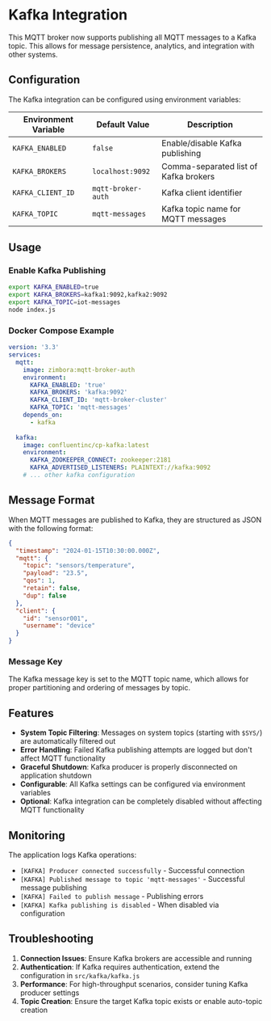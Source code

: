 # Kafka Integration

This MQTT broker now supports publishing all MQTT messages to a Kafka topic. This allows for message persistence, analytics, and integration with other systems.

## Configuration

The Kafka integration can be configured using environment variables:

| Environment Variable | Default Value | Description |
|---------------------|---------------|-------------|
| `KAFKA_ENABLED` | `false` | Enable/disable Kafka publishing |
| `KAFKA_BROKERS` | `localhost:9092` | Comma-separated list of Kafka brokers |
| `KAFKA_CLIENT_ID` | `mqtt-broker-auth` | Kafka client identifier |
| `KAFKA_TOPIC` | `mqtt-messages` | Kafka topic name for MQTT messages |

## Usage

### Enable Kafka Publishing

```bash
export KAFKA_ENABLED=true
export KAFKA_BROKERS=kafka1:9092,kafka2:9092
export KAFKA_TOPIC=iot-messages
node index.js
```

### Docker Compose Example

```yaml
version: '3.3'
services:
  mqtt:
    image: zimbora:mqtt-broker-auth
    environment:
      KAFKA_ENABLED: 'true'
      KAFKA_BROKERS: 'kafka:9092'
      KAFKA_CLIENT_ID: 'mqtt-broker-cluster'
      KAFKA_TOPIC: 'mqtt-messages'
    depends_on:
      - kafka
  
  kafka:
    image: confluentinc/cp-kafka:latest
    environment:
      KAFKA_ZOOKEEPER_CONNECT: zookeeper:2181
      KAFKA_ADVERTISED_LISTENERS: PLAINTEXT://kafka:9092
    # ... other kafka configuration
```

## Message Format

When MQTT messages are published to Kafka, they are structured as JSON with the following format:

```json
{
  "timestamp": "2024-01-15T10:30:00.000Z",
  "mqtt": {
    "topic": "sensors/temperature",
    "payload": "23.5",
    "qos": 1,
    "retain": false,
    "dup": false
  },
  "client": {
    "id": "sensor001",
    "username": "device"
  }
}
```

### Message Key

The Kafka message key is set to the MQTT topic name, which allows for proper partitioning and ordering of messages by topic.

## Features

- **System Topic Filtering**: Messages on system topics (starting with `$SYS/`) are automatically filtered out
- **Error Handling**: Failed Kafka publishing attempts are logged but don't affect MQTT functionality
- **Graceful Shutdown**: Kafka producer is properly disconnected on application shutdown
- **Configurable**: All Kafka settings can be configured via environment variables
- **Optional**: Kafka integration can be completely disabled without affecting MQTT functionality

## Monitoring

The application logs Kafka operations:
- `[KAFKA] Producer connected successfully` - Successful connection
- `[KAFKA] Published message to topic 'mqtt-messages'` - Successful message publishing
- `[KAFKA] Failed to publish message` - Publishing errors
- `[KAFKA] Kafka publishing is disabled` - When disabled via configuration

## Troubleshooting

1. **Connection Issues**: Ensure Kafka brokers are accessible and running
2. **Authentication**: If Kafka requires authentication, extend the configuration in `src/kafka/kafka.js`
3. **Performance**: For high-throughput scenarios, consider tuning Kafka producer settings
4. **Topic Creation**: Ensure the target Kafka topic exists or enable auto-topic creation